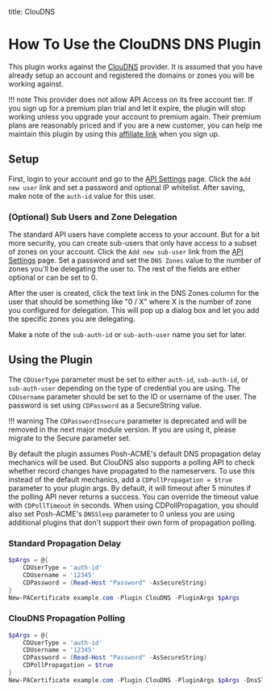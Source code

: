 title: ClouDNS

# How To Use the ClouDNS DNS Plugin

This plugin works against the [ClouDNS](https://www.cloudns.net/aff/id/224075/) provider. It is assumed that you have already setup an account and registered the domains or zones you will be working against.

!!! note
    This provider does not allow API Access on its free account tier. If you sign up for a premium plan trial and let it expire, the plugin will stop working unless you upgrade your account to premium again. Their premium plans are reasonably priced and if you are a new customer, you can help me maintain this plugin by using this [affiliate link](https://www.cloudns.net/aff/id/224075/) when you sign up.

## Setup

First, login to your account and go to the [API Settings](https://www.cloudns.net/api-settings/) page. Click the `Add new user` link and set a password and optional IP whitelist. After saving, make note of the `auth-id` value for this user.

### (Optional) Sub Users and Zone Delegation

The standard API users have complete access to your account. But for a bit more security, you can create sub-users that only have access to a subset of zones on your account. Click the `Add new sub-user` link from the [API Settings](https://www.cloudns.net/api-settings/) page. Set a password and set the `DNS Zones` value to the number of zones you'll be delegating the user to. The rest of the fields are either optional or can be set to 0.

After the user is created, click the text link in the DNS Zones column for the user that should be something like "0 / X" where X is the number of zone you configured for delegation. This will pop up a dialog box and let you add the specific zones you are delegating.

Make a note of the `sub-auth-id` or `sub-auth-user` name you set for later.

## Using the Plugin

The `CDUserType` parameter must be set to either `auth-id`, `sub-auth-id`, or `sub-auth-user` depending on the type of credential you are using. The `CDUsername` parameter should be set to the ID or username of the user. The password is set using `CDPassword` as a SecureString value.

!!! warning
    The `CDPasswordInsecure` parameter is deprecated and will be removed in the next major module version. If you are using it, please migrate to the Secure parameter set.

By default the plugin assumes Posh-ACME's default DNS propagation delay mechanics will be used. But ClouDNS also supports a polling API to check whether record changes have propagated to the nameservers. To use this instead of the default mechanics, add a `CDPollPropagation = $true` parameter to your plugin args. By default, it will timeout after 5 minutes if the polling API never returns a success. You can override the timeout value with `CDPollTimeout` in seconds. When using CDPollPropagation, you should also set Posh-ACME's `DNSSleep` parameter to 0 unless you are using additional plugins that don't support their own form of propagation polling.

### Standard Propagation Delay

```powershell
$pArgs = @{
    CDUserType = 'auth-id'
    CDUsername = '12345'
    CDPassword = (Read-Host "Password" -AsSecureString)
}
New-PACertificate example.com -Plugin ClouDNS -PluginArgs $pArgs
```

### ClouDNS Propagation Polling

```powershell
$pArgs = @{
    CDUserType = 'auth-id'
    CDUsername = '12345'
    CDPassword = (Read-Host "Password" -AsSecureString)
    CDPollPropagation = $true
}
New-PACertificate example.com -Plugin ClouDNS -PluginArgs $pArgs -DnsSleep 0
```
